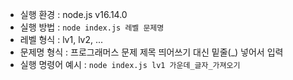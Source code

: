 - 실행 환경 : node.js v16.14.0
- 실행 방법 : ```node index.js 레벨 문제명```
- 레벨 형식 : lv1, lv2, ...
- 문제명 형식 : 프로그래머스 문제 제목 띄어쓰기 대신 밑줄(_) 넣어서 입력
- 실행 명령어 예시 : ```node index.js lv1 가운데_글자_가져오기```